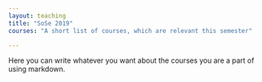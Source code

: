 ```yaml
---
layout: teaching
title: "SoSe 2019"
courses: "A short list of courses, which are relevant this semester"

---
```


Here you can write whatever you want about the courses you are a part of using markdown.
